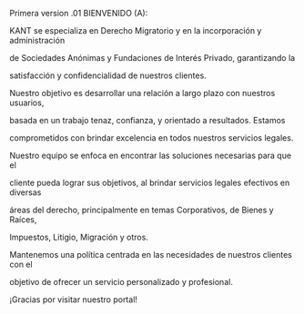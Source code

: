 Primera version .01
BIENVENIDO (A):

KANT se especializa en Derecho Migratorio y en la incorporación y administración

de Sociedades Anónimas y Fundaciones de Interés Privado, garantizando la

satisfacción y confidencialidad de nuestros clientes.

Nuestro objetivo es desarrollar una relación a largo plazo con nuestros usuarios,

basada en un trabajo tenaz, confianza, y orientado a resultados. Estamos

comprometidos con brindar excelencia en todos nuestros servicios legales.

Nuestro equipo se enfoca en encontrar las soluciones necesarias para que el

cliente pueda lograr sus objetivos, al brindar servicios legales efectivos en diversas

áreas del derecho, principalmente en temas Corporativos, de Bienes y Raíces,

Impuestos, Litigio, Migración y otros.

Mantenemos una política centrada en las necesidades de nuestros clientes con el

objetivo de ofrecer un servicio personalizado y profesional.

¡Gracias por visitar nuestro portal!
